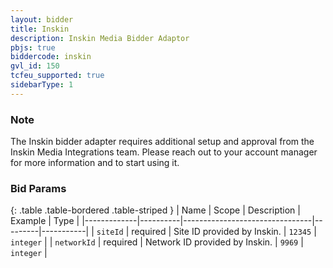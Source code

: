 ```yaml
---
layout: bidder
title: Inskin
description: Inskin Media Bidder Adaptor
pbjs: true
biddercode: inskin
gvl_id: 150
tcfeu_supported: true
sidebarType: 1
---
```


### Note

The Inskin bidder adapter requires additional setup and approval from the Inskin Media Integrations team. Please reach out to your account manager for more information and to start using it.

### Bid Params

{: .table .table-bordered .table-striped }
| Name        | Scope    | Description                    | Example | Type      |
|-------------|----------|--------------------------------|---------|-----------|
| `siteId`    | required | Site ID provided by Inskin.    | `12345` | `integer` |
| `networkId` | required | Network ID provided by Inskin. | `9969`  | `integer` |
